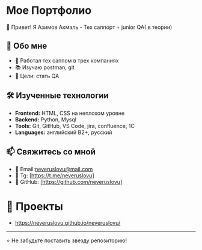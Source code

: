 # Мое Портфолио

👋 Привет! Я Азимов Акмаль - Тех саппорт + junior QA( в теории)

## 🚀 Обо мне
- 💼 Работал тех саппом в трех компаниях 
- 📚 Изучаю postman, git 
- 🎯 Цели: стать QA

## 🛠️ Изученные технологии
- **Frontend:** HTML, CSS на неплохом уровне
- **Backend:** Python, Mysql
- **Tools:** Git, GitHub, VS Code, jira, confluence, 1C
- **Languages:** английский B2+, русский 

## 📫 Свяжитесь со мной
- 📧 Email:neveruslovu@mail.com
- 💼 Tg: [https://t.me/neveruslovu]
- 🐙 GitHub: [https://github.com/neveruslovu]

# 📝 Проекты
- https://neveruslovu.github.io/neveruslovu/

---
⭐ Не забудьте поставить звезду репозиторию!
